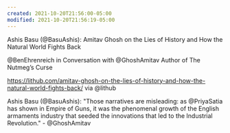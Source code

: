 ```yaml
---
created: 2021-10-20T21:56:00-05:00
modified: 2021-10-20T21:56:19-05:00
---
```


Ashis Basu (@BasuAshis): Amitav Ghosh on the Lies of History and How the Natural World Fights Back

@BenEhrenreich in Conversation with @GhoshAmitav Author of The Nutmeg’s Curse

 https://lithub.com/amitav-ghosh-on-the-lies-of-history-and-how-the-natural-world-fights-back/ via @lithub

Ashis Basu (@BasuAshis): "Those narratives are misleading: as @PriyaSatia has shown in Empire of Guns, it was the phenomenal growth of the English armaments industry that seeded the innovations that led to the Industrial Revolution." - @GhoshAmitav
